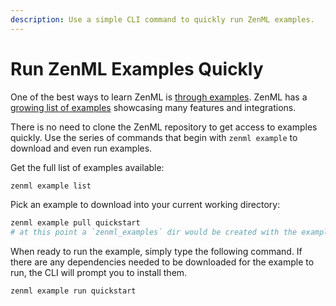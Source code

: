 ```yaml
---
description: Use a simple CLI command to quickly run ZenML examples.
---
```


# Run ZenML Examples Quickly

One of the best ways to learn ZenML is [through examples](https://github.com/zenml-io/zenml/tree/main/examples). ZenML 
has a [growing list of examples](https://github.com/zenml-io/zenml/tree/main/examples) showcasing many features and 
integrations.

There is no need to clone the ZenML repository to get access to examples quickly. 
Use the series of commands that begin with `zenml example` to download and even run examples.

Get the full list of examples available:

```bash
zenml example list
```

Pick an example to download into your current working directory:

```bash
zenml example pull quickstart
# at this point a `zenml_examples` dir would be created with the example(s) inside it
```

When ready to run the example, simply type the following command. If there are any dependencies needed to be 
downloaded for the example to run, the CLI will prompt you to install them.

```bash
zenml example run quickstart
```
